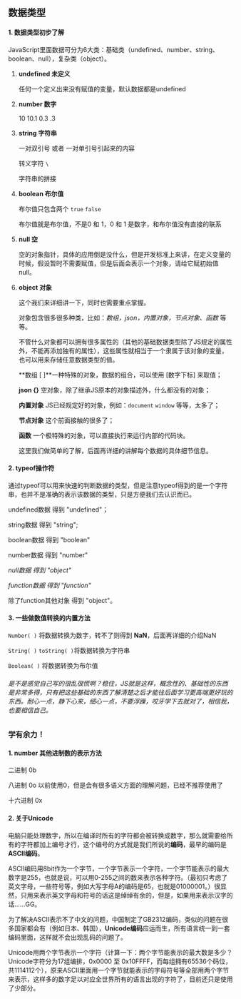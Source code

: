 ## 数据类型

#### 1. 数据类型初步了解

JavaScript里面数据可分为6大类：基础类（undefined、number、string、boolean、null），复杂类（object）。

1. **undefined 未定义**

   任何一个定义出来没有赋值的变量，默认数据都是undefined

2. **number 数字**

   10     10.1     0.3     .3      

3. **string 字符串**

   一对双引号 或者 一对单引号引起来的内容

   转义字符 `\`

   字符串的拼接

4. **boolean 布尔值**

   布尔值只包含两个  `true`  `false`

   布尔值就是布尔值，不是0 和 1，0 和 1 是数字，和布尔值没有直接的联系

5. **null 空**

   空的对象指针，具体的应用倒是没什么，但是开发标准上来讲，在定义变量的时候，假设暂时不需要赋值，但是后面会表示一个对象，请给它赋初始值null。

6. **object 对象**

   这个我们来详细讲一下，同时也需要重点掌握。

   对象包含很多很多种类，比如：*数组，json，内置对象，节点对象、函数* 等等。

   不管什么对象都可以拥有很多属性的（其他的基础数据类型除了JS规定的属性外，不能再添加独有的属性），这些属性就相当于一个隶属于该对象的变量，也可以用来存储任意数据类型的值。

   **数组 [ ]**一种特殊的对象，数据的组合，可以使用 [数字下标] 来取值；

   **json {}** 空对象，除了继承JS原本的对象描述外，什么都没有的对象；

   **内置对象** JS已经规定好的对象，例如：`document` `window` 等等，太多了；

   **节点对象** 这个前面接触的很多了；

   **函数** 一个极特殊的对象，可以直接执行来运行内部的代码块。

   这里我们做简单的了解，后面再详细的讲解每个数据的具体细节信息。

#### 2. typeof操作符

通过typeof可以用来快速的判断数据的类型，但是注意typeof得到的是一个字符串，也并不是准确的表示该数据的类型，只是方便我们去认识而已。

undefined数据  得到  "undefined"；

string数据 得到 "string";

boolean数据 得到 "boolean"

number数据 得到 "number"

*null数据 得到 "object"*

*function数据 得到 "function"*

除了function其他对象 得到 "object"。

#### 3. 一些做数值转换的内置方法

`Number( )` 将数据转换为数字，转不了则得到 **NaN**，后面再详细的介绍NaN

`String( )` `toString( )`将数据转换为字符串

`Boolean( )` 将数据转换为布尔值

###### 是不是感觉自己写的很乱很慌啊？稳住，JS就是这样，概念性的、基础性的东西是非常多得，只有把这些基础的东西了解清楚之后才能往后面学习更高端更好玩的东西。耐心一点，静下心来，细心一点，不要浮躁，咬牙学下去就对了，相信我，也要相信自己。





### 学有余力！

#### 1. number 其他进制数的表示方法

二进制 0b

八进制 0o   以前使用0，但是会有很多语义方面的理解问题，已经不推荐使用了

十六进制 0x

#### 2. 关于Unicode

电脑只能处理数字，所以在编译时所有的字符都会被转换成数字，那么就需要给所有的字符都加上编号才行，这个编号的方式就是我们所说的**编码**，最早的编码是**ASCII编码**。

ASCII编码用8bit作为一个字节，一个字节表示一个字符，一个字节能表示的最大数字是255，也就是说，可以用0-255之间的数来表示各种字符。（最初只考虑了英文字母，一些符号等，例如大写字母A的编码是65，也就是01000001。）很显然，只用来表示英文字母和符号的话这是绰绰有余的，但是，如果用来表示汉字的话……GG。

为了解决ASCII表示不了中文的问题，中国制定了GB2312编码，类似的问题在很多国家都会有（例如日本、韩国），**Unicode编码**应运而生，所有语言统一到一套编码里面，这样就不会出现乱码的问题了。

Unicode用两个字节表示一个字符（计算一下：两个字节能表示的最大数是多少？Unicode字符分为17组编排，0x0000 至 0x10FFFF，而每组拥有65536个码位，共1114112个），原来ASCII里面用一个字节就能表示的字母符号等全部用两个字节来表示，这样多的数字足以对应全世界所有的语言出现的字符了，目前还只是使用了少部分。